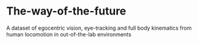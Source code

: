 # The-way-of-the-future
A dataset of egocentric vision, eye-tracking and full body kinematics from human locomotion in out-of-the-lab environments
